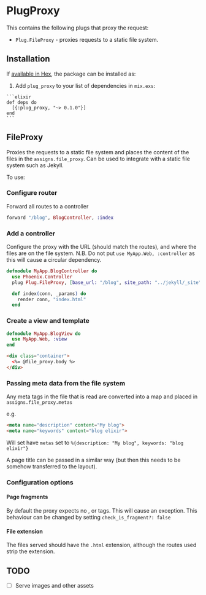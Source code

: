 # PlugProxy

This contains the following plugs that proxy the request:
- `Plug.FileProxy` - proxies requests to a static file system.

## Installation

If [available in Hex](https://hex.pm/docs/publish), the package can be installed as:

  1. Add `plug_proxy` to your list of dependencies in `mix.exs`:

    ```elixir
    def deps do
      [{:plug_proxy, "~> 0.1.0"}]
    end
    ```

## FileProxy

Proxies the requests to a static file system and places the content of the files in the `assigns.file_proxy`.  Can be used to integrate with a static file system such as Jekyll.

To use:

### Configure router

Forward all routes to a controller

```elixir
forward "/blog", BlogController, :index
```

### Add a controller

Configure the proxy with the URL (should match the routes), and where the files are on the file system.
N.B. Do not put `use MyApp.Web, :controller` as this will cause a circular dependency.
```elixir
defmodule MyApp.BlogController do
  use Phoenix.Controller
  plug Plug.FileProxy, [base_url: "/blog", site_path: "../jekyll/_site"]

  def index(conn, _params) do
    render conn, "index.html"
  end
```

### Create a view and template

```elixir
defmodule MyApp.BlogView do
  use MyApp.Web, :view
end
```

```html
<div class="container">
  <%= @file_proxy.body %>
</div>
```

### Passing meta data from the file system

Any meta tags in the file that is read are converted into a map and placed in `assigns.file_proxy.metas`

e.g.
```html
<meta name="description" content="My blog">
<meta name="keywords" content="blog elixir">
```

Will set have `metas` set to `%{description: "My blog", keywords: "blog elixir"}`

A page title can be passed in a similar way (but then this needs to be somehow transferred to the layout).

### Configuration options

#### Page fragments
By default the proxy expects no <html>, <head> or <body> tags.  This will cause an exception.  This behaviour can be changed by setting `check_is_fragment?: false`

#### File extension
The files served should have the `.html` extension, although the routes used strip the extension.

## TODO
- [ ] Serve images and other assets

